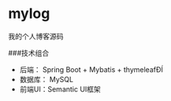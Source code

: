 # mylog
我的个人博客源码

###技术组合
+ 后端： Spring Boot + Mybatis + thymeleafÐÍ
+ 数据库： MySQL
+ 前端UI：Semantic UI框架
